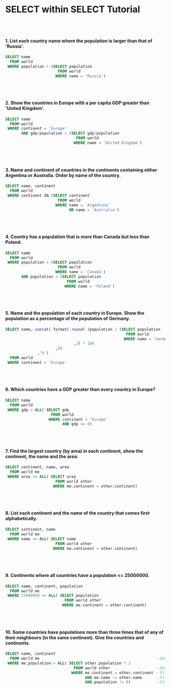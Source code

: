 <h1>SELECT within SELECT Tutorial</h1>
<br></br>

#### 1. List each country name where the population is larger than that of 'Russia'.
```SQL
SELECT name
  FROM world
 WHERE population > (SELECT population
                       FROM world
                      WHERE name = 'Russia')
```
<br></br>

#### 2. Show the countries in Europe with a per capita GDP greater than 'United Kingdom'.
```SQL
SELECT name 
  FROM world 
 WHERE continent = 'Europe'
       AND gdp/population > (SELECT gdp/population
                               FROM world
                              WHERE name = 'United Kingdom')
```
<br></br>

#### 3. Name and continent of countries in the continents containing either Argentina or Australia. Order by name of the country.
```SQL
SELECT name, continent
  FROM world 
 WHERE continent IN (SELECT continent
                       FROM world
                      WHERE name = 'Argentina'
                            OR name = 'Australia')
```
<br></br>

#### 4. Country has a population that is more than Canada but less than Poland.
```SQL
SELECT name
  FROM world 
 WHERE population > (SELECT population
                       FROM world 
                      WHERE name = 'Canada')
       AND population < (SELECT population
                           FROM world
                          WHERE name = 'Poland')
```
<br></br>

#### 5. Name and the population of each country in Europe. Show the population as a percentage of the population of Germany.
```SQL
SELECT name, concat( format( round( (population / (SELECT population
                                                     FROM world
                                                    WHERE name = 'Germany'))
                              ,2) * 100
                      ,0)
              ,'%')
  FROM world
 WHERE continent = 'Europe'
```
<br></br>

#### 6. Which countries have a GDP greater than every country in Europe?
```SQL
SELECT name 
  FROM world
 WHERE gdp > ALL( SELECT gdp
                    FROM world
                   WHERE continent = 'Europe'
                         AND gdp >= 0)
```
<br></br>

#### 7. Find the largest country (by area) in each continent, show the continent, the name and the area:
```SQL
SELECT continent, name, area
  FROM world me
 WHERE area >= ALL( SELECT area
                      FROM world other
                     WHERE me.continent = other.continent)
```
<br></br>

#### 8. List each continent and the name of the country that comes first alphabetically.
```SQL
SELECT continent, name
  FROM world me
 WHERE name <= ALL( SELECT name 
                      FROM world other
                     WHERE me.continent = other.continent)
```
<br></br>

#### 9. Continents where all countries have a population <= 25000000.
```SQL
SELECT name, continent, population 
  FROM world me
 WHERE 25000000 >= ALL( SELECT population
                          FROM world other                               
                         WHERE me.continent = other.continent)
```
<br></br>

#### 10. Some countries have populations more than three times that of any of their neighbours (in the same continent). Give the countries and continents.
```SQL
SELECT name, continent
  FROM world me                                                   --Data for main search -> me
 WHERE me.population > ALL( SELECT other.population * 3 
                              FROM world other                    --Data for comparing -> other
                             WHERE me.continent = other.continent --Filter by same continent
                                   AND me.name != other.name      --Filter by distinct names
                                   AND population != 0)           --Filter by not null population
```
<br></br>